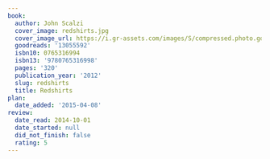 ```yaml
---
book:
  author: John Scalzi
  cover_image: redshirts.jpg
  cover_image_url: https://i.gr-assets.com/images/S/compressed.photo.goodreads.com/books/1348617890l/13055592.jpg
  goodreads: '13055592'
  isbn10: 0765316994
  isbn13: '9780765316998'
  pages: '320'
  publication_year: '2012'
  slug: redshirts
  title: Redshirts
plan:
  date_added: '2015-04-08'
review:
  date_read: 2014-10-01
  date_started: null
  did_not_finish: false
  rating: 5
---
```

